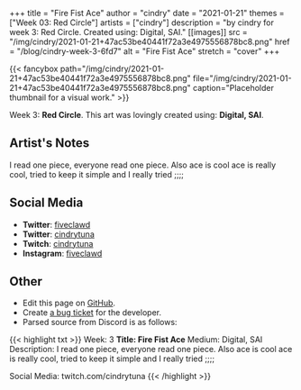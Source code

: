 +++
title =       "Fire Fist Ace"
author =      "cindry"
date =        "2021-01-21"
themes =      ["Week 03: Red Circle"]
artists =     ["cindry"]
description = "by cindry for week 3: Red Circle. Created using: Digital, SAI."
[[images]]
              src = "/img/cindry/2021-01-21+47ac53be40441f72a3e4975556878bc8.png"
              href = "/blog/cindry-week-3-6fd7"
              alt = "Fire Fist Ace"
              stretch = "cover"
+++


{{< fancybox path="/img/cindry/2021-01-21+47ac53be40441f72a3e4975556878bc8.png" file="/img/cindry/2021-01-21+47ac53be40441f72a3e4975556878bc8.png" caption="Placeholder thumbnail for a visual work." >}}


Week 3: **Red Circle**. This art was lovingly created using: **Digital, SAI**.

## Artist's Notes

I read one piece, everyone read one piece.
Also ace is cool ace is really cool, tried to keep it simple and I really tried ;;;;

## Social Media

- **Twitter**: <a href='https://twitter.com/fiveclawd' target='_blank'>fiveclawd</a>
- **Twitter**: <a href='https://twitter.com/cindrytuna' target='_blank'>cindrytuna</a>
- **Twitch**: <a href='https://twitch.tv/cindrytuna' target='_blank'>cindrytuna</a>
- **Instagram**: <a href='https://instagram.com/fiveclawd' target='_blank'>fiveclawd</a>


## Other

- Edit this page on [GitHub](https://github.com/teaminkling/web-refresh/edit/main/content/blog/cindry-week-3-6fd7.md).
- Create [a bug ticket](https://github.com/teaminkling/web-refresh/issues/new?assignees=&labels=bug&template=problem-report.md&title=) for the developer.
- Parsed source from Discord is as follows:

{{< highlight txt >}}
Week: 3
**Title:  Fire Fist Ace**
Medium: Digital, SAI
Description: 
I read one piece, everyone read one piece.
Also ace is cool ace is really cool, tried to keep it simple and I really tried ;;;;

Social Media: twitch.com/cindrytuna
{{< /highlight >}}